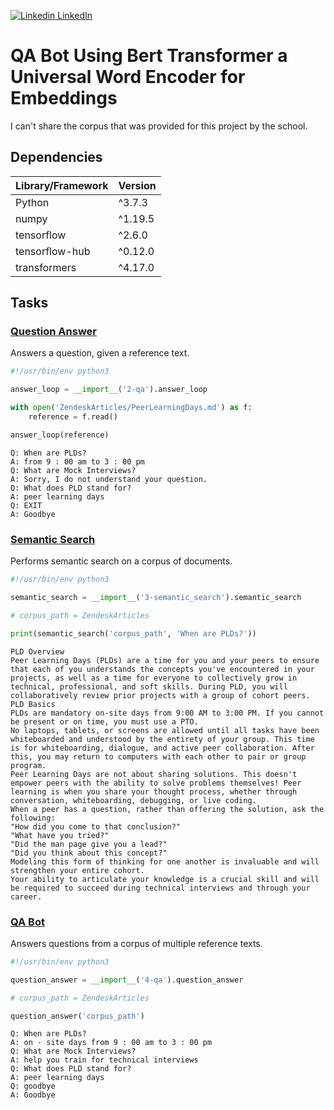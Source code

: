 [![Linkedin](https://i.stack.imgur.com/gVE0j.png) LinkedIn](https://www.linkedin.com/in/AnthonyArmoursProfile)

# QA Bot Using Bert Transformer a Universal Word Encoder for Embeddings
I can't share the corpus that was provided for this project by the school.

## Dependencies
| Library/Framework         | Version |
| ------------------------- | ------- |
| Python                    | ^3.7.3  |
| numpy                     | ^1.19.5 |
| tensorflow                | ^2.6.0  |
| tensorflow-hub            | ^0.12.0 |
| transformers              | ^4.17.0 |

## Tasks

### [Question Answer](https://github.com/AnthonyArmour/holbertonschool-machine_learning/blob/master/supervised_learning/0x03-qa_bot/2-qa.py "Question Answer")
Answers a question, given a reference text.
``` python
#!/usr/bin/env python3

answer_loop = __import__('2-qa').answer_loop

with open('ZendeskArticles/PeerLearningDays.md') as f:
    reference = f.read()

answer_loop(reference)
```

```
Q: When are PLDs?
A: from 9 : 00 am to 3 : 00 pm
Q: What are Mock Interviews?
A: Sorry, I do not understand your question.
Q: What does PLD stand for?
A: peer learning days
Q: EXIT
A: Goodbye
```

### [Semantic Search](https://github.com/AnthonyArmour/holbertonschool-machine_learning/blob/master/supervised_learning/0x03-qa_bot/3-semantic_search.py "Semantic Search")
Performs semantic search on a corpus of documents.
``` python
#!/usr/bin/env python3

semantic_search = __import__('3-semantic_search').semantic_search

# corpus_path = ZendeskArticles

print(semantic_search('corpus_path', 'When are PLDs?'))
```

```
PLD Overview
Peer Learning Days (PLDs) are a time for you and your peers to ensure that each of you understands the concepts you've encountered in your projects, as well as a time for everyone to collectively grow in technical, professional, and soft skills. During PLD, you will collaboratively review prior projects with a group of cohort peers.
PLD Basics
PLDs are mandatory on-site days from 9:00 AM to 3:00 PM. If you cannot be present or on time, you must use a PTO. 
No laptops, tablets, or screens are allowed until all tasks have been whiteboarded and understood by the entirety of your group. This time is for whiteboarding, dialogue, and active peer collaboration. After this, you may return to computers with each other to pair or group program. 
Peer Learning Days are not about sharing solutions. This doesn't empower peers with the ability to solve problems themselves! Peer learning is when you share your thought process, whether through conversation, whiteboarding, debugging, or live coding. 
When a peer has a question, rather than offering the solution, ask the following:
"How did you come to that conclusion?"
"What have you tried?"
"Did the man page give you a lead?"
"Did you think about this concept?"
Modeling this form of thinking for one another is invaluable and will strengthen your entire cohort.
Your ability to articulate your knowledge is a crucial skill and will be required to succeed during technical interviews and through your career. 
```

### [QA Bot](https://github.com/AnthonyArmour/holbertonschool-machine_learning/blob/master/supervised_learning/0x03-qa_bot/4-qa.py "QA Bot")
Answers questions from a corpus of multiple reference texts.
``` python
#!/usr/bin/env python3

question_answer = __import__('4-qa').question_answer

# corpus_path = ZendeskArticles

question_answer('corpus_path')
```

```
Q: When are PLDs?
A: on - site days from 9 : 00 am to 3 : 00 pm
Q: What are Mock Interviews?
A: help you train for technical interviews
Q: What does PLD stand for?
A: peer learning days
Q: goodbye
A: Goodbye
```